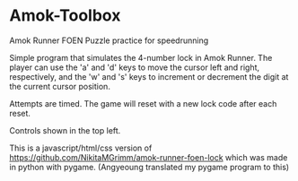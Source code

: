 # Amok-Toolbox
Amok Runner FOEN Puzzle practice for speedrunning 

Simple program that simulates the 4-number lock in Amok Runner. 
The player can use the 'a' and 'd' keys to move the cursor left and right, respectively, 
and the 'w' and 's' keys to increment or decrement the digit at the current cursor position.

Attempts are timed. The game will reset with a new lock code after each reset. 

Controls shown in the top left.

This is a javascript/html/css version of https://github.com/NikitaMGrimm/amok-runner-foen-lock which was made in python with pygame.
(Angyeoung translated my pygame program to this)

